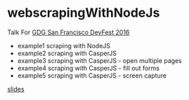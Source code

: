 # webscrapingWithNodeJs
Talk For [GDG San Francisco DevFest 2016](https://devfest-sf-9588c.firebaseapp.com/)

* example1 scraping with NodeJS
* example2 scraping with CasperJS
* example3 scraping with CasperJS - open multiple pages
* example4 scraping with CasperJS - fill out forms 
* example5 scraping with CasperJS - screen capture

[slides](http://slides.com/cdersky/webscraping#/)
